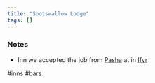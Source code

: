 ```yaml
---
title: "Sootswallow Lodge"
tags: []
---
```


### Notes 

- Inn we accepted the job from [Pasha](posts/NPCs/Pasha.md) at in [Ifyr](posts/Places/Ifyr.md)

#inns #bars